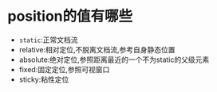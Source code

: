 # position的值有哪些
* ``static``:正常文档流
* relative:相对定位,不脱离文档流,参考自身静态位置
* absolute:绝对定位,参照距离最近的一个不为static的父级元素
* fixed:固定定位,参照可视窗口
* sticky:粘性定位